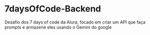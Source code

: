 # 7daysOfCode-Backend

Desafio dos 7 days of code da Alura, focado em criar um API que faça prompts e armazene eles usando o Gemini do google
